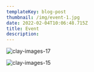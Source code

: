 ```yaml
---
templateKey: blog-post
thumbnail: /img/event-1.jpg
date: 2022-02-04T10:06:48.715Z
title: Event
description: 
---
```

![clay-images-17](/img/event-2.jpg)

![clay-images-15](/img/event-3.jpg)

